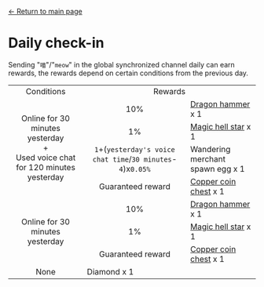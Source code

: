 [← Return to main page](../)
# Daily check-in
Sending "`喵`"/"`meow`" in the global synchronized channel daily can earn rewards, the rewards depend on certain conditions from the previous day.

<table>
    <tr><td align="center">Conditions</td><td align="center" colspan="2">Rewards</td></tr>
    <tr>
        <td align="center" rowspan="4">Online for 30 minutes yesterday<br/>+<br/>Used voice chat for 120 minutes yesterday</td>
        <td align="center">10%</td>
        <td><a href="../item/dragon_hammer.md">Dragon hammer</a> x 1</td>
    </tr>
    <tr>
        <td align="center">1%</td>
        <td><a href="../item/magic_nether_star.md">Magic hell star</a> x 1</td>
    </tr>
    <tr>
        <td align="center"><code>1</code>+(<code>yesterday's voice chat time</code>/<code>30 minutes</code>-<code>4</code>)x<code>0.05%</code></td>
        <td>Wandering merchant spawn egg x 1</td>
    </tr>
    <tr>
        <td align="center">Guaranteed reward</td>
        <td colspan="2"><a href="../item/coin.md">Copper coin chest</a> x 1</td>
    </tr>
    <tr>
        <td align="center" rowspan="3">Online for 30 minutes yesterday</td>
        <td align="center">10%</td>
        <td><a href="../item/dragon_hammer.md">Dragon hammer</a> x 1</td>
    </tr>
    <tr>
        <td align="center">1%</td>
        <td><a href="../item/magic_nether_star.md">Magic hell star</a> x 1</td>
    </tr>
    <tr>
        <td align="center">Guaranteed reward</td>
        <td colspan="2"><a href="../item/coin.md">Copper coin chest</a> x 1</td>
    </tr>
    <tr>
        <td align="center">None</td>
        <td colspan="2">Diamond x 1</td>
    </tr>
</table>

